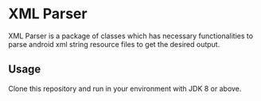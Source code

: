 # XML Parser

XML Parser is a package of classes which has necessary functionalities to parse android xml string resource files to get the desired output.

## Usage

Clone this repository and run in your environment with JDK 8 or above.